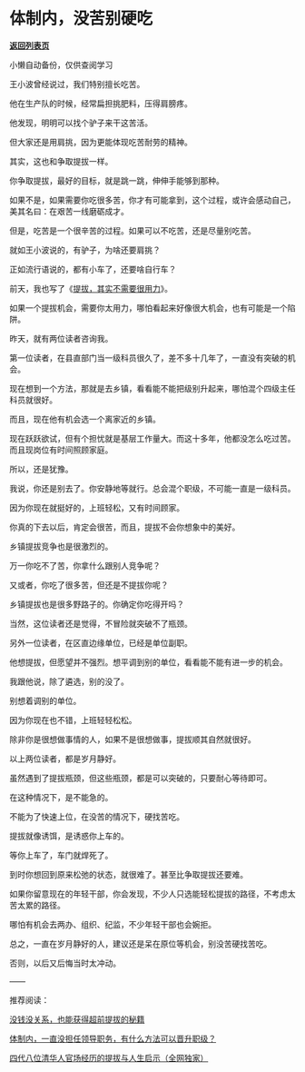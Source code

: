 # 体制内，没苦别硬吃

[**返回列表页**](/gzh/费曼的小茶馆)

小懒自动备份，仅供查阅学习

王小波曾经说过，我们特别擅长吃苦。

  

他在生产队的时候，经常扁担挑肥料，压得肩膀疼。

  

他发现，明明可以找个驴子来干这苦活。

  

但大家还是用肩挑，因为更能体现吃苦耐劳的精神。

  

其实，这也和争取提拔一样。

  

你争取提拔，最好的目标，就是跳一跳，伸伸手能够到那种。

  

如果不是，如果需要你吃很多苦，你才有可能拿到，这个过程，或许会感动自己，美其名曰：在艰苦一线磨砺成才。

  

但是，吃苦是一个很辛苦的过程。如果可以不吃苦，还是尽量别吃苦。

  

就如王小波说的，有驴子，为啥还要肩挑？

  

正如流行语说的，都有小车了，还要啥自行车？

  

前天，我也写了《[提拔，其实不需要很用力](https://mp.weixin.qq.com/s?__biz=Mzk0MzcyOTA5Ng==&mid=2247488563&idx=1&sn=664084fecd2ac3ffa0649d0eb39e2b31&scene=21#wechat_redirect)》。

  

如果一个提拔机会，需要你太用力，哪怕看起来好像很大机会，也有可能是一个陷阱。

  

昨天，就有两位读者咨询我。

  

第一位读者，在县直部门当一级科员很久了，差不多十几年了，一直没有突破的机会。

  

现在想到一个方法，那就是去乡镇，看看能不能把级别升起来，哪怕混个四级主任科员就很好。

  

而且，现在他有机会选一个离家近的乡镇。

  

现在跃跃欲试，但有个担忧就是基层工作量大。而这十多年，他都没怎么吃过苦。而且现岗位有时间照顾家庭。

  

所以，还是犹豫。

  

我说，你还是别去了。你安静地等就行。总会混个职级，不可能一直是一级科员。

  

因为你现在就挺好的，上班轻松，又有时间顾家。

  

你真的下去以后，肯定会很苦，而且，提拔不会你想象中的美好。

  

乡镇提拔竞争也是很激烈的。

  

万一你吃不了苦，你拿什么跟别人竞争呢？

  

又或者，你吃了很多苦，但还是不提拔你呢？

  

乡镇提拔也是很多野路子的。你确定你吃得开吗？

  

当然，这位读者还是觉得，不冒险就突破不了瓶颈。

  

另外一位读者，在区直边缘单位，已经是单位副职。

  

他想提拔，但愿望并不强烈。想平调到别的单位，看看能不能有进一步的机会。

  

我跟他说，除了遴选，别的没了。

  

别想着调别的单位。

  

因为你现在也不错，上班轻轻松松。

  

除非你是很想做事情的人，如果不是很想做事，提拔顺其自然就很好。

  

以上两位读者，都是岁月静好。

  

虽然遇到了提拔瓶颈，但这些瓶颈，都是可以突破的，只要耐心等待即可。

  

在这种情况下，是不能急的。

  

不能为了快速上位，在没苦的情况下，硬找苦吃。

  

提拔就像诱饵，是诱惑你上车的。

  

等你上车了，车门就焊死了。

  

到时你想回到原来松弛的状态，就很难了。甚至比争取提拔还要难。

  

如果你留意现在的年轻干部，你会发现，不少人只选能轻松提拔的路径，不考虑太苦太累的路径。

  

哪怕有机会去两办、组织、纪监，不少年轻干部也会婉拒。

  

总之，一直在岁月静好的人，建议还是呆在原位等机会，别没苦硬找苦吃。

  

否则，以后又后悔当时太冲动。

  

——

  

推荐阅读：

  

[没钱没关系，也能获得超前提拔的秘籍](https://mp.weixin.qq.com/s?__biz=Mzk0MzcyOTA5Ng==&mid=2247488570&idx=2&sn=9ea9f4553629798571ad4bdbc9f2b74d&scene=21#wechat_redirect)  

  

[体制内，一直没担任领导职务，有什么方法可以晋升职级？](https://mp.weixin.qq.com/s?__biz=Mzk0MzcyOTA5Ng==&mid=2247488554&idx=1&sn=98bbb3ec05babf166f2c425fa6c94030&scene=21#wechat_redirect)  

  

[四代八位清华人官场经历的提拔与人生启示（全网独家）](https://mp.weixin.qq.com/s?__biz=Mzk0MzcyOTA5Ng==&mid=2247488528&idx=2&sn=f99743ab02a22efadd0c3b50f2f27d93&scene=21#wechat_redirect)

